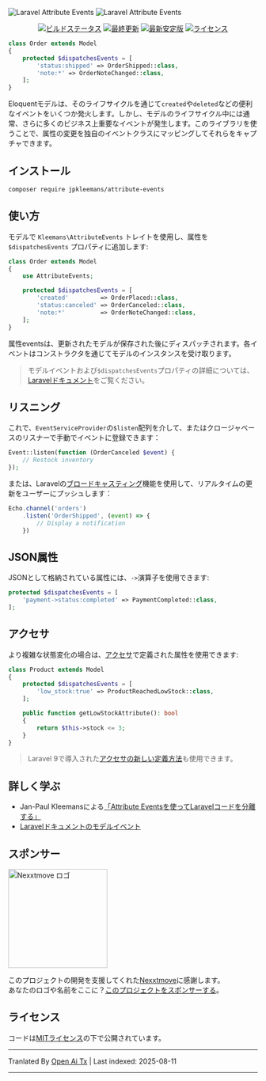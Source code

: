 ![Laravel Attribute Events](/../gh-pages/attribute-events.svg#gh-light-mode-only)
![Laravel Attribute Events](/../gh-pages/attribute-events-dark.svg#gh-dark-mode-only)

<p align="center">
  <a href="https://app.travis-ci.com/jpkleemans/attribute-events" target="_blank"><img src="https://img.shields.io/travis/com/jpkleemans/attribute-events?label=tests&style=flat-square" alt="ビルドステータス"></a>
  <a href="https://github.com/jpkleemans/attribute-events/commits" target="_blank"><img src="https://img.shields.io/github/last-commit/jpkleemans/attribute-events?label=更新日&style=flat-square" alt="最終更新"></a>
  <a href="https://packagist.org/packages/jpkleemans/attribute-events"><img src="https://img.shields.io/packagist/v/jpkleemans/attribute-events?label=安定版&style=flat-square" alt="最新安定版"></a>
  <a href="https://packagist.org/packages/jpkleemans/attribute-events"><img src="https://img.shields.io/packagist/l/jpkleemans/attribute-events?style=flat-square" alt="ライセンス"></a>
</p>

```php
class Order extends Model
{
    protected $dispatchesEvents = [
        'status:shipped' => OrderShipped::class,
        'note:*' => OrderNoteChanged::class,
    ];
}
```

Eloquentモデルは、そのライフサイクルを通じて`created`や`deleted`などの便利なイベントをいくつか発火します。しかし、モデルのライフサイクル中には通常、さらに多くのビジネス上重要なイベントが発生します。このライブラリを使うことで、属性の変更を独自のイベントクラスにマッピングしてそれらをキャプチャできます。

## インストール
```bash
composer require jpkleemans/attribute-events
```

## 使い方
モデルで `Kleemans\AttributeEvents` トレイトを使用し、属性を `$dispatchesEvents` プロパティに追加します:

```php
class Order extends Model
{
    use AttributeEvents;

    protected $dispatchesEvents = [
        'created'         => OrderPlaced::class,
        'status:canceled' => OrderCanceled::class,
        'note:*'          => OrderNoteChanged::class,
    ];
}
```

属性eventsは、更新されたモデルが保存された後にディスパッチされます。各イベントはコンストラクタを通じてモデルのインスタンスを受け取ります。

> モデルイベントおよび`$dispatchesEvents`プロパティの詳細については、<a href="https://laravel.com/docs/eloquent#events" target="_blank">Laravelドキュメント</a>をご覧ください。

## リスニング
これで、`EventServiceProvider`の`$listen`配列を介して、またはクロージャベースのリスナーで手動でイベントに登録できます：

```php
Event::listen(function (OrderCanceled $event) {
    // Restock inventory
});
```

または、Laravelの<a href="https://laravel.com/docs/broadcasting" target="_blank">ブロードキャスティング</a>機能を使用して、リアルタイムの更新をユーザーにプッシュします：

```js
Echo.channel('orders')
    .listen('OrderShipped', (event) => {
        // Display a notification
    })
```

## JSON属性
JSONとして格納されている属性には、`->`演算子を使用できます:

```php
protected $dispatchesEvents = [
    'payment->status:completed' => PaymentCompleted::class,
];
```

## アクセサ
より複雑な状態変化の場合は、<a href="https://laravel.com/docs/eloquent-mutators#defining-an-accessor" target="_blank">アクセサ</a>で定義された属性を使用できます:

```php
class Product extends Model
{
    protected $dispatchesEvents = [
        'low_stock:true' => ProductReachedLowStock::class,
    ];

    public function getLowStockAttribute(): bool
    {
        return $this->stock <= 3;
    }
}
```
> Laravel 9で導入された[アクセサの新しい定義方法](https://laravel.com/docs/9.x/releases#eloquent-accessors-and-mutators)も使用できます。

## 詳しく学ぶ
- Jan-Paul Kleemansによる[「Attribute Eventsを使ってLaravelコードを分離する」](https://jpkleemans.medium.com/decouple-your-laravel-code-using-attribute-events-de8f2528f46a)
- [Laravelドキュメントのモデルイベント](https://laravel.com/docs/eloquent#events)

## スポンサー

<a href="https://www.nexxtmove.nl/" target="_blank">
  <img src="https://raw.githubusercontent.com/jpkleemans/attribute-events/gh-pages/nexxtmove-logo.svg" alt="Nexxtmove ロゴ" width="200">
</a>

このプロジェクトの開発を支援してくれた<a href="https://www.nexxtmove.nl/" target="_blank">Nexxtmove</a>に感謝します。  
あなたのロゴや名前をここに？[このプロジェクトをスポンサーする](https://github.com/sponsors/jpkleemans)。

## ライセンス

コードは[MITライセンス](https://github.com/jpkleemans/attribute-events/blob/master/LICENSE)の下で公開されています。



---

Tranlated By [Open Ai Tx](https://github.com/OpenAiTx/OpenAiTx) | Last indexed: 2025-08-11

---